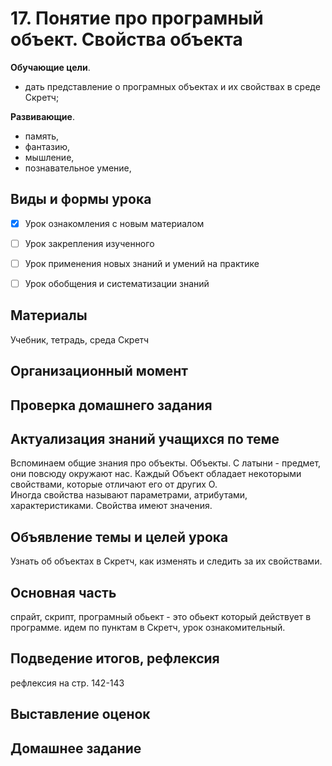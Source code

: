 # 17. Понятие про програмный объект. Свойства объекта

**Обучающие цели**.

- дать представление о програмных объектах и их свойствах в среде Скретч;

**Развивающие**.

- память,
- фантазию,
- мышление,
- познавательное умение,

## Виды и формы урока

- [x] Урок ознакомления с новым материалом

- [ ] Урок закрепления изученного

- [ ] Урок применения новых знаний и умений на практике

- [ ] Урок обобщения и систематизации знаний

## Материалы

Учебник, тетрадь, среда Скретч

## Организационный момент



## Проверка домашнего задания

## Актуализация знаний учащихся по теме

Вспоминаем общие знания про объекты.
Объекты. С латыни - предмет, они повсюду окружают нас.
Каждый Объект обладает некоторыми свойствами, которые отличают его от других О.  
Иногда свойства называют параметрами, атрибутами, характеристиками.
Свойства имеют значения.

## Объявление темы и целей урока

Узнать об объектах в Скретч, как изменять и следить за их свойствами.

## Основная часть

спрайт, скрипт, програмный обьект - это обьект который действует в программе.
идем по пунктам в Скретч, урок ознакомительный.

## Подведение итогов, рефлексия

рефлексия на стр. 142-143

## Выставление оценок

## Домашнее задание
